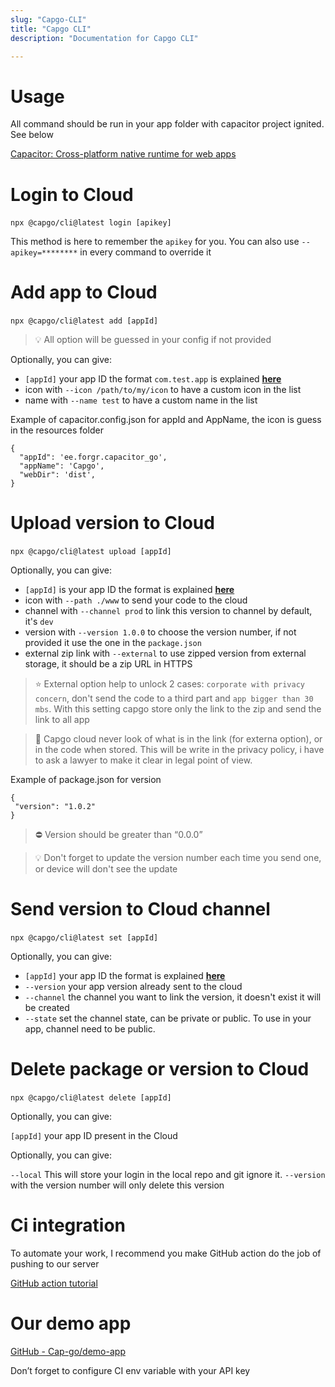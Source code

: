 ```yaml
---
slug: "Capgo-CLI"
title: "Capgo CLI"
description: "Documentation for Capgo CLI"

---
```

# Usage


All command should be run in your app folder with capacitor project ignited. See below

[Capacitor: Cross-platform native runtime for web apps](https://capacitorjs.com/docs/getting-started)

# **Login to Cloud**

`npx @capgo/cli@latest login [apikey]` 

This method is here to remember the `apikey` for you.
You can also use `--apikey=********` in every command to override it

# **Add app to Cloud**

`npx @capgo/cli@latest add [appId]` 


> 💡 All option will be guessed in your config if not provided

Optionally, you can give:

- `[appId]` your app ID the format `com.test.app` is explained **[here](https://capacitorjs.com/docs/cli/init)**
- icon with `--icon /path/to/my/icon` to have a custom icon in the list
- name with `--name test` to have a custom name in the list

Example of capacitor.config.json for appId and AppName, the icon is guess in the resources folder
```
{
  "appId": 'ee.forgr.capacitor_go',
  "appName": 'Capgo',
  "webDir": 'dist',
}
```

# Upload **version to Cloud**

`npx @capgo/cli@latest upload [appId]` 

Optionally, you can give:

- `[appId]` is your app ID the format is explained **[here](https://capacitorjs.com/docs/cli/init)**
- icon with `--path ./www` to send your code to the cloud
- channel with `--channel prod` to link this version to channel by default, it's `dev`
- version with `--version 1.0.0` to choose the version number, if not provided it use the one in the `package.json`
- external zip link with `--external` to use zipped version from external storage, it should be a zip URL in HTTPS
> ⭐️ External option help to unlock 2 cases: `corporate with privacy concern`, don't send the code to a third part and `app bigger than 30 mbs`. With this setting capgo store only the link to the zip and send the link to all app

> 👀 Capgo cloud never look of what is in the link (for externa option), or in the code when stored. This will be write in the privacy policy, i have to ask a lawyer to make it clear in legal point of view.

Example of package.json for version
```
{
 "version": "1.0.2"
}
```

> ⛔ Version should be greater than “0.0.0”


> 💡 Don't forget to update the version number each time you send one, or device will don't see the update


# **Send version to Cloud channel**

`npx @capgo/cli@latest set [appId]` 

Optionally, you can give:

- `[appId]` your app ID the format is explained **[here](https://capacitorjs.com/docs/cli/init)**
- `--version` your app version already sent to the cloud
- `--channel` the channel you want to link the version, it doesn't exist it will be created
- `--state` set the channel state, can be private or public. To use in your app, channel need to be public.

# **Delete package or version to Cloud**

`npx @capgo/cli@latest delete [appId]` 

Optionally, you can give:

`[appId]` your app ID present in the Cloud

Optionally, you can give:

`--local` This will store your login in the local repo and git ignore it.
`--version` with the version number will only delete this version

# Ci integration

To automate your work, I recommend you make GitHub action do the job of pushing to our server 

[GitHub action tutorial](https://capgo.app/blog/automatic-build-and-release-with-github-actions)

# Our demo app

[GitHub - Cap-go/demo-app](https://github.com/Cap-go/demo-app)

Don’t forget to configure CI env variable with your API key